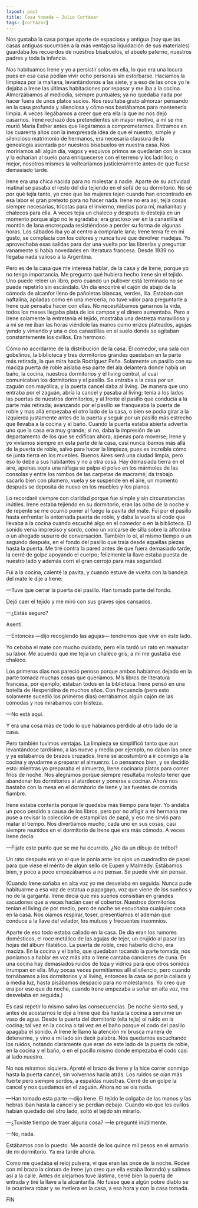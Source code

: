 ```yaml
---
layout: post
title: Casa tomada – Julio Cortázar
tags: [cortázar]
---
```


Nos gustaba la casa porque aparte de espaciosa y antigua (hoy que las casas antiguas sucumben a la más ventajosa liquidación de sus materiales) guardaba los recuerdos de nuestros bisabuelos, el abuelo paterno, nuestros padres y toda la infancia.

<!--more-->

Nos habituamos Irene y yo a persistir solos en ella, lo que era una locura pues en esa casa podían vivir ocho personas sin estorbarse. Hacíamos la limpieza por la mañana, levantándonos a las siete, y a eso de las once yo le dejaba a Irene las últimas habitaciones por repasar y me iba a la cocina. Almorzábamos al mediodía, siempre puntuales; ya no quedaba nada por hacer fuera de unos platos sucios. Nos resultaba grato almorzar pensando en la casa profunda y silenciosa y cómo nos bastábamos para mantenerla limpia. A veces llegábamos a creer que era ella la que no nos dejó casarnos. Irene rechazó dos pretendientes sin mayor motivo, a mí se me murió María Esther antes que llegáramos a comprometernos. Entramos en los cuarenta años con la inexpresada idea de que el nuestro, simple y silencioso matrimonio de hermanos, era necesaria clausura de la genealogía asentada por nuestros bisabuelos en nuestra casa. Nos moriríamos allí algún día, vagos y esquivos primos se quedarían con la casa y la echarían al suelo para enriquecerse con el terreno y los ladrillos; o mejor, nosotros mismos la voltearíamos justicieramente antes de que fuese demasiado tarde.

Irene era una chica nacida para no molestar a nadie. Aparte de su actividad matinal se pasaba el resto del día tejiendo en el sofá de su dormitorio. No sé por qué tejía tanto, yo creo que las mujeres tejen cuando han encontrado en esa labor el gran pretexto para no hacer nada. Irene no era así, tejía cosas siempre necesarias, tricotas para el invierno, medias para mí, mañanitas y chalecos para ella. A veces tejía un chaleco y después lo destejía en un momento porque algo no le agradaba; era gracioso ver en la canastilla el montón de lana encrespada resistiéndose a perder su forma de algunas horas. Los sábados iba yo al centro a comprarle lana; Irene tenía fe en mi gusto, se complacía con los colores y nunca tuve que devolver madejas. Yo aprovechaba esas salidas para dar una vuelta por las librerías y preguntar vanamente si había novedades en literatura francesa. Desde 1939 no llegaba nada valioso a la Argentina.

Pero es de la casa que me interesa hablar, de la casa y de Irene, porque yo no tengo importancia. Me pregunto qué hubiera hecho Irene sin el tejido. Uno puede releer un libro, pero cuando un pullover está terminado no se puede repetirlo sin escándalo. Un día encontré el cajón de abajo de la cómoda de alcanfor lleno de pañoletas blancas, verdes, lila. Estaban con naftalina, apiladas como en una mercería; no tuve valor para preguntarle a Irene qué pensaba hacer con ellas. No necesitábamos ganarnos la vida, todos los meses llegaba plata de los campos y el dinero aumentaba. Pero a Irene solamente la entretenía el tejido, mostraba una destreza maravillosa y a mí se me iban las horas viéndole las manos como erizos plateados, agujas yendo y viniendo y una o dos canastillas en el suelo donde se agitaban constantemente los ovillos. Era hermoso.

Cómo no acordarme de la distribución de la casa. El comedor, una sala con gobelinos, la biblioteca y tres dormitorios grandes quedaban en la parte más retirada, la que mira hacia Rodríguez Peña. Solamente un pasillo con su maciza puerta de roble aislaba esa parte del ala delantera donde había un baño, la cocina, nuestros dormitorios y el living central, al cual comunicaban los dormitorios y el pasillo. Se entraba a la casa por un zaguán con mayólica, y la puerta cancel daba al living. De manera que uno entraba por el zaguán, abría la cancel y pasaba al living; tenía a los lados las puertas de nuestros dormitorios, y al frente el pasillo que conducía a la parte más retirada; avanzando por el pasillo se franqueaba la puerta de roble y mas allá empezaba el otro lado de la casa, o bien se podía girar a la izquierda justamente antes de la puerta y seguir por un pasillo más estrecho que llevaba a la cocina y el baño. Cuando la puerta estaba abierta advertía uno que la casa era muy grande; si no, daba la impresión de un departamento de los que se edifican ahora, apenas para moverse; Irene y yo vivíamos siempre en esta parte de la casa, casi nunca íbamos más allá de la puerta de roble, salvo para hacer la limpieza, pues es increíble cómo se junta tierra en los muebles. Buenos Aires será una ciudad limpia, pero eso lo debe a sus habitantes y no a otra cosa. Hay demasiada tierra en el aire, apenas sopla una ráfaga se palpa el polvo en los mármoles de las consolas y entre los rombos de las carpetas de macramé; da trabajo sacarlo bien con plumero, vuela y se suspende en el aire, un momento después se deposita de nuevo en los muebles y los pianos.

Lo recordaré siempre con claridad porque fue simple y sin circunstancias inútiles. Irene estaba tejiendo en su dormitorio, eran las ocho de la noche y de repente se me ocurrió poner al fuego la pavita del mate. Fui por el pasillo hasta enfrentar la entornada puerta de roble, y daba la vuelta al codo que llevaba a la cocina cuando escuché algo en el comedor o en la biblioteca. El sonido venía impreciso y sordo, como un volcarse de silla sobre la alfombra o un ahogado susurro de conversación. También lo oí, al mismo tiempo o un segundo después, en el fondo del pasillo que traía desde aquellas piezas hasta la puerta. Me tiré contra la pared antes de que fuera demasiado tarde, la cerré de golpe apoyando el cuerpo; felizmente la llave estaba puesta de nuestro lado y además corrí el gran cerrojo para más seguridad.

Fui a la cocina, calenté la pavita, y cuando estuve de vuelta con la bandeja del mate le dije a Irene:

—Tuve que cerrar la puerta del pasillo. Han tomado parte del fondo.

Dejó caer el tejido y me miró con sus graves ojos cansados.

—¿Estás seguro?

Asentí.

—Entonces —dijo recogiendo las agujas— tendremos que vivir en este lado.

Yo cebaba el mate con mucho cuidado, pero ella tardó un rato en reanudar su labor. Me acuerdo que me tejía un chaleco gris; a mí me gustaba ese chaleco.

Los primeros días nos pareció penoso porque ambos habíamos dejado en la parte tomada muchas cosas que queríamos. Mis libros de literatura francesa, por ejemplo, estaban todos en la biblioteca. Irene pensó en una botella de Hesperidina de muchos años. Con frecuencia (pero esto solamente sucedió los primeros días) cerrábamos algún cajón de las cómodas y nos mirábamos con tristeza.

—No está aquí.

Y era una cosa más de todo lo que habíamos perdido al otro lado de la casa.

Pero también tuvimos ventajas. La limpieza se simplificó tanto que aun levantándose tardísimo, a las nueve y media por ejemplo, no daban las once y ya estábamos de brazos cruzados. Irene se acostumbró a ir conmigo a la cocina y ayudarme a preparar el almuerzo. Lo pensamos bien, y se decidió esto: mientras yo preparaba el almuerzo, Irene cocinaría platos para comer fríos de noche. Nos alegramos porque siempre resultaba molesto tener que abandonar los dormitorios al atardecer y ponerse a cocinar. Ahora nos bastaba con la mesa en el dormitorio de Irene y las fuentes de comida fiambre.

Irene estaba contenta porque le quedaba más tiempo para tejer. Yo andaba un poco perdido a causa de los libros, pero por no afligir a mi hermana me puse a revisar la colección de estampillas de papá, y eso me sirvió para matar el tiempo. Nos divertíamos mucho, cada uno en sus cosas, casi siempre reunidos en el dormitorio de Irene que era más cómodo. A veces Irene decía:

—Fijate este punto que se me ha ocurrido. ¿No da un dibujo de trébol?

Un rato después era yo el que le ponía ante los ojos un cuadradito de papel para que viese el mérito de algún sello de Eupen y Malmédy. Estábamos bien, y poco a poco empezábamos a no pensar. Se puede vivir sin pensar.

(Cuando Irene soñaba en alta voz yo me desvelaba en seguida. Nunca pude habituarme a esa voz de estatua o papagayo, voz que viene de los sueños y no de la garganta. Irene decía que mis sueños consistían en grandes sacudones que a veces hacían caer el cobertor. Nuestros dormitorios tenían el living de por medio, pero de noche se escuchaba cualquier cosa en la casa. Nos oíamos respirar, toser, presentíamos el ademán que conduce a la llave del velador, los mutuos y frecuentes insomnios.

Aparte de eso todo estaba callado en la casa. De día eran los rumores domésticos, el roce metálico de las agujas de tejer, un crujido al pasar las hojas del álbum filatélico. La puerta de roble, creo haberlo dicho, era maciza. En la cocina y el baño, que quedaban tocando la parte tomada, nos poníamos a hablar en voz más alta o Irene cantaba canciones de cuna. En una cocina hay demasiados ruidos de loza y vidrios para que otros sonidos irrumpan en ella. Muy pocas veces permitíamos allí el silencio, pero cuando tornábamos a los dormitorios y al living, entonces la casa se ponía callada y a media luz, hasta pisábamos despacio para no molestarnos. Yo creo que era por eso que de noche, cuando Irene empezaba a soñar en alta voz, me desvelaba en seguida.)

Es casi repetir lo mismo salvo las consecuencias. De noche siento sed, y antes de acostarnos le dije a Irene que iba hasta la cocina a servirme un vaso de agua. Desde la puerta del dormitorio (ella tejía) oí ruido en la cocina; tal vez en la cocina o tal vez en el baño porque el codo del pasillo apagaba el sonido. A Irene le llamó la atención mi brusca manera de detenerme, y vino a mi lado sin decir palabra. Nos quedamos escuchando los ruidos, notando claramente que eran de este lado de la puerta de roble, en la cocina y el baño, o en el pasillo mismo donde empezaba el codo casi al lado nuestro.

No nos miramos siquiera. Apreté el brazo de Irene y la hice correr conmigo hasta la puerta cancel, sin volvernos hacia atrás. Los ruidos se oían más fuerte pero siempre sordos, a espaldas nuestras. Cerré de un golpe la cancel y nos quedamos en el zaguán. Ahora no se oía nada.

—Han tomado esta parte —dijo Irene. El tejido le colgaba de las manos y las hebras iban hasta la cancel y se perdían debajo. Cuando vio que los ovillos habían quedado del otro lado, soltó el tejido sin mirarlo.

—¿Tuviste tiempo de traer alguna cosa? —le pregunté inútilmente.

—No, nada.

Estábamos con lo puesto. Me acordé de los quince mil pesos en el armario de mi dormitorio. Ya era tarde ahora.

Como me quedaba el reloj pulsera, vi que eran las once de la noche. Rodeé con mi brazo la cintura de Irene (yo creo que ella estaba llorando) y salimos así a la calle. Antes de alejarnos tuve lástima, cerré bien la puerta de entrada y tiré la llave a la alcantarilla. No fuese que a algún pobre diablo se le ocurriera robar y se metiera en la casa, a esa hora y con la casa tomada.

FIN
